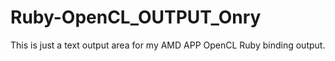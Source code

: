 Ruby-OpenCL_OUTPUT_Onry
=======================

This is just a text output area for my AMD APP OpenCL Ruby binding output.